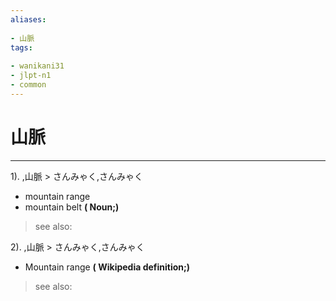 ```yaml
---
aliases:
    
- 山脈
tags:
    
- wanikani31
- jlpt-n1
- common
---
```


# 山脈
---
1).
,山脈 > さんみゃく,さんみゃく

- mountain range
- mountain belt
**( Noun;)**
> see also: 
            
2).
,山脈 > さんみゃく,さんみゃく

- Mountain range
**( Wikipedia definition;)**
> see also: 
            